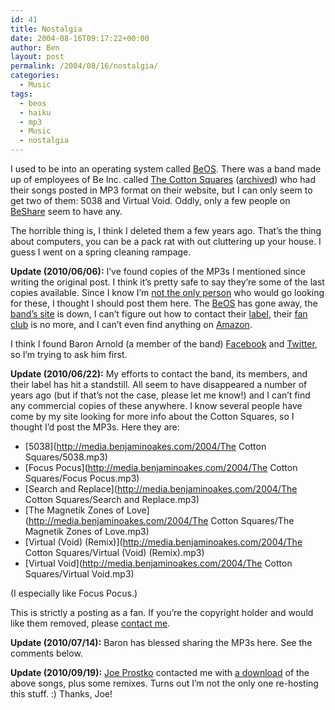 ```yaml
---
id: 41
title: Nostalgia
date: 2004-08-16T09:17:22+00:00
author: Ben
layout: post
permalink: /2004/08/16/nostalgia/
categories:
  - Music
tags:
  - beos
  - haiku
  - mp3
  - Music
  - nostalgia
---
```

I used to be into an operating system called [BeOS](http://www.bebits.com/app/2680). There was a band made up of employees of Be Inc. called [The Cotton Squares](http://www.cottonsquares.com) ([archived](http://web.archive.org/web/20010202025600/http://www.cottonsquares.com/)) who had their songs posted in MP3 format on their website, but I can only seem to get two of them: 5038 and Virtual Void. Oddly, only a few people on [BeShare](http://www.bebits.com/app/1330) seem to have any. 

The horrible thing is, I think I deleted them a few years ago. That&#8217;s the thing about computers, you can be a pack rat with out cluttering up your house. I guess I went on a spring cleaning rampage. 

**Update (2010/06/06):** I&#8217;ve found copies of the MP3s I mentioned since writing the original post. I think it&#8217;s pretty safe to say they&#8217;re some of the last copies available. Since I know I&#8217;m [not the only person](http://www.haiku-os.org/) who would go looking for these, I thought I should post them here. The [BeOS](http://www.beincorporated.com/) has gone away, the [band&#8217;s site](http://www.cottonsquares.com/) is down, I can&#8217;t figure out how to contact their [label](http://www.catastropherecords.com/), their [fan club](http://www.geocities.com/SunsetStrip/Scene/7025/csmusic.html) is no more, and I can&#8217;t even find anything on [Amazon](http://www.amazon.com/s/ref=nb_sb_noss?url=search-alias%3Dpopular&field-keywords=cotton+squares&x=24&y=23).
  
I think I found Baron Arnold (a member of the band) [Facebook](http://www.facebook.com/people/Baron-Arnold/521456754) and [Twitter](http://www.twitter.com/catrec), so I&#8217;m trying to ask him first. 

**Update (2010/06/22):** My efforts to contact the band, its members, and their label has hit a standstill. All seem to have disappeared a number of years ago (but if that&#8217;s not the case, please let me know!) and I can&#8217;t find any commercial copies of these anywhere. I know several people have come by my site looking for more info about the Cotton Squares, so I thought I&#8217;d post the MP3s. Here they are:

  * [5038](http://media.benjaminoakes.com/2004/The Cotton Squares/5038.mp3)
  * [Focus Pocus](http://media.benjaminoakes.com/2004/The Cotton Squares/Focus Pocus.mp3)
  * [Search and Replace](http://media.benjaminoakes.com/2004/The Cotton Squares/Search and Replace.mp3)
  * [The Magnetik Zones of Love](http://media.benjaminoakes.com/2004/The Cotton Squares/The Magnetik Zones of Love.mp3)
  * [Virtual (Void) (Remix)](http://media.benjaminoakes.com/2004/The Cotton Squares/Virtual (Void) (Remix).mp3)
  * [Virtual Void](http://media.benjaminoakes.com/2004/The Cotton Squares/Virtual Void.mp3)

(I especially like Focus Pocus.) 

This is strictly a posting as a fan. If you&#8217;re the copyright holder and would like them removed, please [contact me](/contact/).

**Update (2010/07/14):** Baron has blessed sharing the MP3s here. See the comments below.

**Update (2010/09/19):** [Joe Prostko](http://joeprostko.com/) contacted me with [a download](http://joeprostko.com/beos/cotton_squares.zip) of the above songs, plus some remixes. Turns out I&#8217;m not the only one re-hosting this stuff. :) Thanks, Joe!